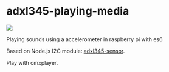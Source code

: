 # adxl345-playing-media
[<img src="https://img.shields.io/badge/Node.js-4.x%20through%207.x-brightgreen.svg">](https://nodejs.org)

Playing sounds using a accelerometer in raspberry pi with es6

Based on Node.js I2C module: [adxl345-sensor](https://github.com/skylarstein/adxl345-sensor/).

Play with omxplayer.
